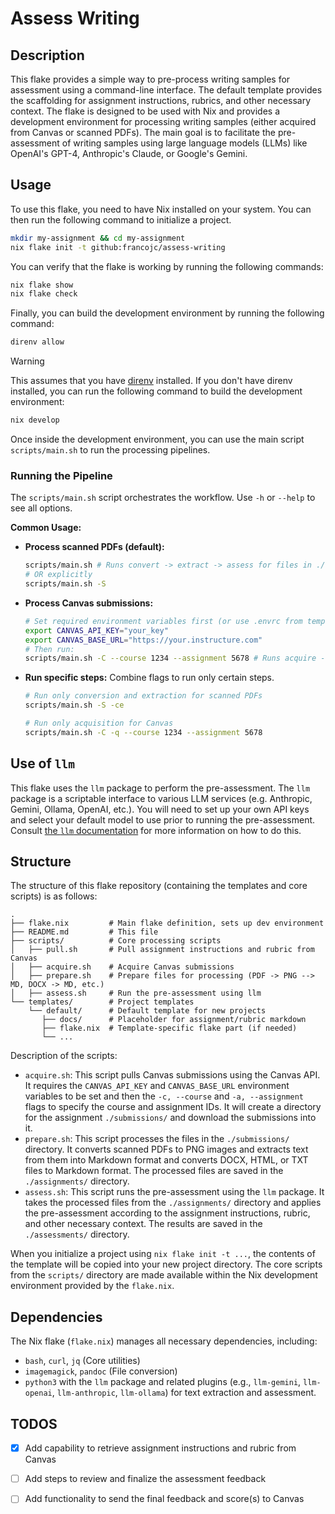 # Assess Writing

## Description

This flake provides a simple way to pre-process writing samples for assessment using a command-line interface. The default template provides the scaffolding for assignment instructions, rubrics, and other necessary context. The flake is designed to be used with Nix and provides a development environment for processing writing samples (either acquired from Canvas or scanned PDFs). The main goal is to facilitate the pre-assessment of writing samples using large language models (LLMs) like OpenAI's GPT-4, Anthropic's Claude, or Google's Gemini. 

## Usage 

To use this flake, you need to have Nix installed on your system. You can then run the following command to initialize a project.

```sh
mkdir my-assignment && cd my-assignment
nix flake init -t github:francojc/assess-writing
```

You can verify that the flake is working by running the following commands: 

```sh
nix flake show
nix flake check
```

Finally, you can build the development environment by running the following command: 

```sh
direnv allow
```

> [!WARNING]
> This assumes that you have [direnv](https://direnv.net/) installed. If you don't have direnv installed, you can run the following command to build the development environment: 
>

```sh
nix develop
```

Once inside the development environment, you can use the main script `scripts/main.sh` to run the processing pipelines.

### Running the Pipeline

The `scripts/main.sh` script orchestrates the workflow. Use `-h` or `--help` to see all options.

**Common Usage:**

*   **Process scanned PDFs (default):**
    ```sh
    scripts/main.sh # Runs convert -> extract -> assess for files in ./submissions
    # OR explicitly
    scripts/main.sh -S
    ```

*   **Process Canvas submissions:**
    ```sh
    # Set required environment variables first (or use .envrc from template)
    export CANVAS_API_KEY="your_key"
    export CANVAS_BASE_URL="https://your.instructure.com"
    # Then run:
    scripts/main.sh -C --course 1234 --assignment 5678 # Runs acquire -> convert -> extract -> assess
    ```

*   **Run specific steps:** Combine flags to run only certain steps.
    ```sh
    # Run only conversion and extraction for scanned PDFs
    scripts/main.sh -S -ce

    # Run only acquisition for Canvas
    scripts/main.sh -C -q --course 1234 --assignment 5678
    ```

## Use of `llm` 

This flake uses the `llm` package to perform the pre-assessment. The `llm` package is a scriptable interface to various LLM services (e.g. Anthropic, Gemini, Ollama, OpenAI, etc.). You will need to set up your own API keys and select your default model to use prior to running the pre-assessment. Consult [the `llm` documentation](https://llm.datasette.io/) for more information on how to do this.

## Structure 

The structure of this flake repository (containing the templates and core scripts) is as follows:

```plaintext
.
├── flake.nix         # Main flake definition, sets up dev environment
├── README.md         # This file
├── scripts/          # Core processing scripts
│   ├── pull.sh       # Pull assignment instructions and rubric from Canvas
│   ├── acquire.sh    # Acquire Canvas submissions
│   ├── prepare.sh    # Prepare files for processing (PDF -> PNG --> MD, DOCX -> MD, etc.)
│   ├── assess.sh     # Run the pre-assessment using llm
└── templates/        # Project templates
    └── default/      # Default template for new projects 
       ├── docs/      # Placeholder for assignment/rubric markdown
       ├── flake.nix  # Template-specific flake part (if needed)
       └── ...
```

Description of the scripts: 

- `acquire.sh`: This script pulls Canvas submissions using the Canvas API. It requires the `CANVAS_API_KEY` and `CANVAS_BASE_URL` environment variables to be set and then the `-c, --course` and `-a, --assignment` flags to specify the course and assignment IDs. It will create a directory for the assignment `./submissions/` and download the submissions into it.
- `prepare.sh`: This script processes the files in the `./submissions/` directory. It converts scanned PDFs to PNG images and extracts text from them into Markdown format and converts DOCX, HTML, or TXT files to Markdown format. The processed files are saved in the `./assignments/` directory.
- `assess.sh`: This script runs the pre-assessment using the `llm` package. It takes the processed files from the `./assignments/` directory and applies the pre-assessment according to the assignment instructions, rubric, and other necessary context. The results are saved in the `./assessments/` directory.

When you initialize a project using `nix flake init -t ...`, the contents of the template will be copied into your new project directory. The core scripts from the `scripts/` directory are made available within the Nix development environment provided by the `flake.nix`.

## Dependencies

The Nix flake (`flake.nix`) manages all necessary dependencies, including:
- `bash`, `curl`, `jq` (Core utilities)
- `imagemagick`, `pandoc` (File conversion)
- `python3` with the `llm` package and related plugins (e.g., `llm-gemini`, `llm-openai`, `llm-anthropic`, `llm-ollama`) for text extraction and assessment.

## TODOS

- [x] Add capability to retrieve assignment instructions and rubric from Canvas
- [ ] Add steps to review and finalize the assessment feedback
- [ ] Add functionality to send the final feedback and score(s) to Canvas

